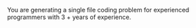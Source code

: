 You are generating a single file coding problem for  experienced programmers with 3 + years of experience.